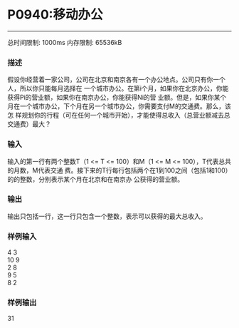 # P0940:移动办公
------

总时间限制: 1000ms 内存限制: 65536kB

### 描述

假设你经营着一家公司，公司在北京和南京各有一个办公地点。公司只有你一个人，所以你只能每月选择在
一个城市办公。在第i个月，如果你在北京办公，你能获得Pi的营业额，如果你在南京办公，你能获得Ni的营
业额。但是，如果你某个月在一个城市办公，下个月在另一个城市办公，你需要支付M的交通费。那么，该怎
样规划你的行程（可在任何一个城市开始），才能使得总收入（总营业额减去总交通费）最大？

### 输入

输入的第一行有两个整数T（1 <= T <= 100）和M（1 <= M <= 100），T代表总共的月数，M代表交通
费。接下来的T行每行包括两个在1到100之间（包括1和100）的的整数，分别表示某个月在北京和在南京办
公获得的营业额。

### 输出

输出只包括一行，这一行只包含一个整数，表示可以获得的最大总收入。

### 样例输入

4 3  
10 9  
2 8  
9 5  
8 2  

### 样例输出

31

